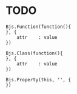 TODO
====

```
Bjs.Function(function(){
}, {
	attr	: value	
})
```

```
Bjs.Class(function(){
}, {
	attr	: value	
})
```

```
Bjs.Property(this, '', {
})
```


